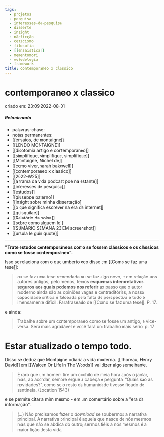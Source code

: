 ```yaml
---
tags:
  - projetos
  - pesquisa
  - interesses-de-pesquisa
  - disserte
  - insight
  - nãoficção
  - ceticismo
  - filosofia
  - [[ensaistica]]
  - mementomori
  - metodologia
  - framework
title: contemporaneo x classico
---
```

# contemporaneo x classico
criado em: 23:09 2022-08-01

##### Relacionado
- palavras-chave: 
- notas permanentes: 
- [[ensaios, de montaigne]] 
- [[LENDO MONTAIGNE]] 
- [[dicotomia antigo e contemporaneo]] 
- [[simplifique, simplifique, simplifique]] 
- [[Montaigne, Michel de]]
- [[como viver, sarah bakewell]] 
- [[contemporaneo x classico]]
- [[2022-W25]]
- [[a trama da vida podcast poe na estante]]
- [[interesses de pesquisa]]
- [[estudos]]
- [[giuseppe paterno]]
- [[insight sobre minha dissertação]]
-  [[o que significa escrever na era da internet]]
- [[quisquilae]]
- [[Relatório da bolsa]]
- [[sobre como alguem le]]
- [[SUMÁRIO SEMANA 23 EM screenshot]]
- [[ursula le guin quote]]

---
**"Trate estudos contemporâneos como se fossem clássicos e os clássicos como se fosse contemporâneo".**

Isso se relaciona com o que umberto eco disse em [[Como se faz uma tese]]: 

>ou se faz uma tese remendada ou se faz algo novo, e em relação aos autores antigos, pelo menos, temos **esquemas interpretativos seguros aos quais podemos nos referir** ao passo que o autor moderno ainda são as opiniões vagas e contraditórias, a nossa capacidade crítica é falseada pela falta de perspectiva e tudo é imensamente difícil. 
Parafraseado de [[Como se faz uma tese]]. P. 17.

e ainda:

>Trabalhe sobre um contemporaneo como se fosse um antigo, e vice-versa. Será mais agradável e você fará um trabalho mais sério. p. 17
 
# Estar atualizado o tempo todo. 

Disso se deduz que Montaigne odiaria a vida moderna. [[Thoreau, Henry David]] em [[Walden Or Life In The Woods]] vai dizer algo semelhante. 

  > É raro que um homem tire um cochilo de meia hora após o jantar, mas, ao acordar, sempre ergue a cabeça e pergunta: “Quais são as novidades?”, como se o resto da humanidade tivesse ficado de sentinela. (Location 1543)
 > 

e se permite citar a mim mesmo - em um comentário sobre a "era da informação".

>(...) Não precisamos fazer o _download_ se soubermos a narrativa principal. A narrativa principal é aquela que nasce de nós mesmos mas que não se abdica do outro; sermos fiéis a nós mesmos é a maior lição desta vida.
